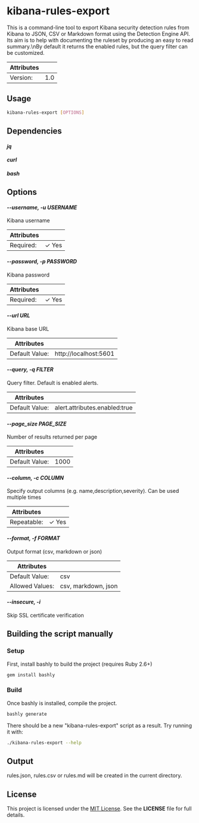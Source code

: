 # kibana-rules-export

This is a command-line tool to export Kibana security detection rules from Kibana to JSON, CSV or Markdown format using the Detection Engine API. Its aim is to help with documenting the ruleset by producing an easy to read summary.\nBy default it returns the enabled rules, but the query filter can be customized.

| Attributes       | &nbsp;
|------------------|-------------
| Version:         | 1.0

## Usage

```bash
kibana-rules-export [OPTIONS]
```

## Dependencies

#### *jq*



#### *curl*



#### *bash*



## Options

#### *--username, -u USERNAME*

Kibana username

| Attributes      | &nbsp;
|-----------------|-------------
| Required:       | ✓ Yes

#### *--password, -p PASSWORD*

Kibana password

| Attributes      | &nbsp;
|-----------------|-------------
| Required:       | ✓ Yes

#### *--url URL*

Kibana base URL

| Attributes      | &nbsp;
|-----------------|-------------
| Default Value:  | http://localhost:5601

#### *--query, -q FILTER*

Query filter. Default is enabled alerts.

| Attributes      | &nbsp;
|-----------------|-------------
| Default Value:  | alert.attributes.enabled:true

#### *--page_size PAGE_SIZE*

Number of results returned per page

| Attributes      | &nbsp;
|-----------------|-------------
| Default Value:  | 1000

#### *--column, -c COLUMN*

Specify output columns (e.g. name,description,severity). Can be used multiple times

| Attributes      | &nbsp;
|-----------------|-------------
| Repeatable:     |  ✓ Yes

#### *--format, -f FORMAT*

Output format (csv, markdown or json)

| Attributes      | &nbsp;
|-----------------|-------------
| Default Value:  | csv
| Allowed Values: | csv, markdown, json

#### *--insecure, -i*

Skip SSL certificate verification

## Building the script manually

### Setup

First, install bashly to build the project (requires Ruby 2.6+)
~~~bash
gem install bashly
~~~

### Build
Once bashly is installed, compile the project.
~~~bash
bashly generate
~~~
There should be a new "kibana-rules-export" script as a result.
Try running it with:
~~~bash
./kibana-rules-export --help
~~~

## Output
rules.json, rules.csv or rules.md will be created in the current directory.

## License

This project is licensed under the [MIT License](./LICENSE). See the **LICENSE** file for full details.

